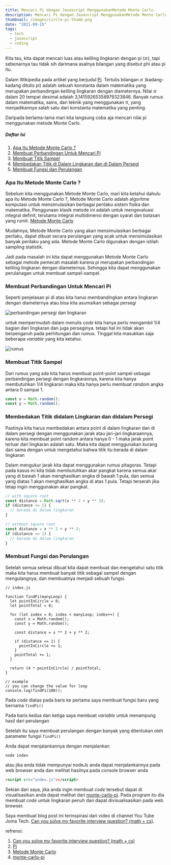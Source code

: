 ```yaml
---
title: Mencari Pi dengan Javascript MenggunakanMetode Monte Carlo
description: Mencari Pi dengan Javascript MenggunakanMetode Monte Carlo
thumbnail: /images/circle-pi-thumb.png
date: "2021-09-15"
tags:
  - tech
  - javascript
  - coding
---
```


Kita tau, kita dapat mencari luas atau keliling lingkaran dengan pi (<span>&#8508;</span>), tapi sebenarnya tau tidak sih darimana asalnya bilangan yang disebut phi atau pi itu.

Dalam Wikipedia pada artikel yang berjudul [Pi](https://id.wikipedia.org/wiki/Pi). Tertulis bilangan <span>&#8508;</span> (kadang-kadang ditulis pi) adalah sebuah konstanta dalam matematika yang merupakan perbandingan keliling lingkaran dengan diameternya. Nilai <span>&#8508;</span> dalam 20 tempat desimal adalah 3,14159265358979323846. Banyak rumus dalam matematika, sains, dan teknik yang menggunakan π, yang menjadikannya salah satu dari konstanta matematika yang penting.

Daripada berlama-lama mari kita langsung coba aja mencari nilai pi menggunakan metode Monte Carlo.

##### Daftar Isi

1. [Apa Itu Metode Monte Carlo ?](#monte-carlo-method "Metode Monte Carlo")
2. [Membuat Perbandingan Untuk Mencari Pi](#simple-comparison "Perbandingan Mudah")
3. [Membuat Titik Sampel](#sample-point "Titik Sample")
4. [Membedakan Titik di Dalam Lingkaran dan di Dalam Persegi](#differentiate-inner-outter "Membedakan dalam luar")
5. [Membuat Fungsi dan Perulangan](#creating-function-and-loop "Membuat Fungsi dan Perulangan")

<h3 id="monte-carlo-method">Apa Itu Metode Monte Carlo ?</h3>

Sebelum kita menggunakan Metode Monte Carlo, mari kita ketahui dahulu apa itu Metode Monte Carlo ?, Metode Monte Carlo adalah algoritme komputasi untuk mensimulasikan berbagai perilaku sistem fisika dan matematika. Penggunaan klasik metode ini adalah untuk mengevaluasi integral definit, terutama integral multidimensi dengan syarat dan batasan yang rumit. [Metode Monte Carlo](https://id.wikipedia.org/wiki/Metode_Monte_Carlo)

Mudahnya, Metode Monte Carlo yang akan mensimulasikan berbagai perilaku, dapat dibuat secara perulangan yang acak untuk mensimulasikan banyak perilaku yang ada. Metode Monte Carlo digunakan dengan istilah sampling statistik.

Jadi pada masalah ini kita dapat menggunakan Metode Monte Carlo sebagai metode pemecah masalah karena pi merupakan perbandingan keliling lingkaran dengan diameternya. Sehingga kita dapat menggunakan perulanagan untuk membuat sampel-sampel.

<h3 id="simple-comparison">Membuat Perbandingan Untuk Mencari Pi</h3>

Seperti penjelasan pi di atas kita harus membandingkan antara lingkaran dengan diameternya atau bisa kita asumsikan sebagai persegi

![perbandingan persegi dan lingkaran](/images/circle-pi.png "perbandingan persegi dan lingkaran")

untuk mempermudah dalam menulis _code_ kita hanya perlu mengambil 1/4 bagian dari lingkaran dan juga perseginya. tetapi hal ini tidak akan berpengaruh pada perhitungan dan rumus. Tinggal kita masukkan saja beberapa _variable_ yang kita ketahui.

![rumus](/images/circle-pi-formula.png "rumus")

<h3 id="sample-point">Membuat Titik Sampel</h3>

Dari rumus yang ada kita harus membuat point-point sampel sebagai perbandingan persegi dengan lingkarannya, karena kita hanya membutuhkan 1/4 lingkaran maka kita hanya perlu membuat _random_ angka antara 0 sampai 1.

```js
const x = Math.random();
const y = Math.random();
```

<h3 id="differentiate-inner-outter">Membedakan Titik didalam Lingkaran dan didalam Persegi</h3>

Pastinya kita harus membedakan antara point di dalam lingkaran dan di dalam persegi dengan menggunakan jarak atau jari-jari lingkaraannya, karena kita membuat point random antara hanya 0 - 1 maka jarak point terluar dari lingkaran adalah satu. Maka kita dapat menggunakan kurang dari sama dengan untuk mengetahui bahwa titik itu berada di dalam lingkaran

Dalam mengukur jarak kita dapat menggunakan rumus pitagoras. Tetapi pada kasus ini kita tidak membutuhkan akar pangkat karena semua akar yang di bawah 1 akan menghasilkan angka di bawah 1 pula, dan semua yang diatas 1 akan menghasilkan angka di atas 1 pula. Tetapi terserah jika tetap ingin menggunakan akar pangkat.

```js
// with square root
const distance = Math.sqrt(x ** 2 + y ** 2);
if (distance <= 1) {
  // berada di dalam lingkaran
}
```

```js
// without square root
const distance = x ** 2 + y ** 2;
if (distance <= 1) {
  // berada di dalam lingkaran
}
```

<h3 id="creating-function-and-loop">Membuat Fungsi dan Perulangan</h3>

Setelah semua selesai dibuat kita dapat membuat dan mengetahui satu titik maka kita harus membuat banyak titik sebagai sampel dengan mengulangnya, dan membuatnya menjadi sebuah fungsi.

```js{numberLines:true}
// index.js

function findPi(manyLoop) {
  let pointInCircle = 0;
  let pointTotal = 0;

  for (let index = 0; index < manyLoop; index++) {
    const x = Math.random();
    const y = Math.random();

    const distance = x ** 2 + y ** 2;

    if (distance <= 1) {
      pointInCircle += 1;
    }
    pointTotal += 1;
  }

  return (4 * pointInCircle) / pointTotal;
}

// example
// you can change the value for loop
console.log(findPi(100));
```

Pada _code_ diatas pada baris ke pertama saya membuat fungsi baru yang bernama `findPi()`

Pada baris kedua dan ketiga saya membuat _variable_ untuk menampung hasil dari perulangan

Setelah itu saya membuat perulangan dengan banyak yang ditentukan oleh parameter fungsi `findPi()`

Anda dapat menjalankannya dengan menjalankan

```shell
node index
```

atau jika anda tidak mempunyai nodeJs anda dapat menjalankannya pada web browser anda dan melihat hasilnya pada console browser anda

```html
<script src="index.js"></script>
```

Sekian dari saya, jika anda ingin membuat _code_ tersebut dapat di visualisasikan anda dapat melihat dari [monte-carlo-pi](https://github.com/Dan-Q/monte-carlo-pi). Pada program itu dia membuat _code_ untuk lingkaran penuh dan dapat divisualisasikan pada web browser.

Saya membuat blog post ini terinspirasi dari video di channel You Tube Joma Tech. [Can you solve my favorite interview question? (math + cs)](https://youtu.be/pvimAM_SLic).

refrensi:

1. [Can you solve my favorite interview question? (math + cs)](https://youtu.be/pvimAM_SLic)
2. [Pi](https://id.wikipedia.org/wiki/Pi)
3. [Metode Monte Carlo](https://id.wikipedia.org/wiki/Metode_Monte_Carlo)
4. [monte-carlo-pi](https://github.com/Dan-Q/monte-carlo-pi)
